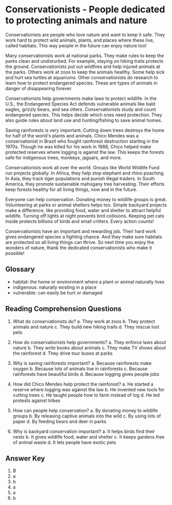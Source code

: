 # Conservationists - People dedicated to protecting animals and nature

Conservationists are people who love nature and want to keep it safe. They work hard to protect wild animals, plants, and places where these live, called habitats. This way people in the future can enjoy nature too!

Many conservationists work at national parks. They make rules to keep the parks clean and undisturbed. For example, staying on hiking trails protects the ground. Conservationists put out wildfires and help injured animals at the parks. Others work at zoos to keep the animals healthy. Some help sick and hurt sea turtles at aquariums. Other conservationists do research to learn how to protect endangered species. These are types of animals in danger of disappearing forever.

Conservationists help governments make laws to protect wildlife. In the U.S., the Endangered Species Act defends vulnerable animals like bald eagles, grizzly bears, and sea otters. Conservationists study and count endangered species. This helps decide which ones need protection. They also guide rules about land use and hunting/fishing to save animal homes.

Saving rainforests is very important. Cutting down trees destroys the home for half of the world's plants and animals. Chico Mendes was a conservationist in Brazil who fought rainforest destruction starting in the 1970s. Though he was killed for his work in 1988, Chico helped make protected reserves where logging is against the law. This keeps the forests safe for indigenous trees, monkeys, jaguars, and more.

Conservationists work all over the world. Groups like World Wildlife Fund run projects globally. In Africa, they help stop elephant and rhino poaching. In Asia, they track tiger populations and punish illegal traders. In South America, they promote sustainable mahogany tree harvesting. Their efforts keep forests healthy for all living things, now and in the future.

Everyone can help conservation. Donating money to wildlife groups is great. Volunteering at parks or animal shelters helps too. Simple backyard projects make a difference, like providing food, water and shelter to attract helpful wildlife. Turning off lights at night prevents bird collisions. Keeping pet cats inside protects billions of birds and small critters. Every action counts!

Conservationists have an important and rewarding job. Their hard work gives endangered species a fighting chance. And they make sure habitats are protected so all living things can thrive. So next time you enjoy the wonders of nature, thank the dedicated conservationists who make it possible!

## Glossary

- habitat: the home or environment where a plant or animal naturally lives
- indigenous: naturally existing in a place
- vulnerable: can easily be hurt or damaged

## Reading Comprehension Questions

1. What do conservationists do?
   a. They work at zoos
   b. They protect animals and nature
   c. They build new hiking trails
   d. They rescue lost pets

2. How do conservationists help governments?
   a. They enforce laws about nature
   b. They write books about animals
   c. They make TV shows about the rainforest
   d. They drive tour buses at parks

3. Why is saving rainforests important?
   a. Because rainforests make oxygen
   b. Because lots of animals live in rainforests
   c. Because rainforests have beautiful birds
   d. Because logging gives people jobs

4. How did Chico Mendes help protect the rainforest?
   a. He started a reserve where logging was against the law
   b. He invented new tools for cutting trees
   c. He taught people how to farm instead of log
   d. He led protests against tribes

5. How can people help conservation?
   a. By donating money to wildlife groups
   b. By releasing captive animals into the wild
   c. By using lots of paper
   d. By feeding bears and deer in parks

6. Why is backyard conservation important?
   a. It helps birds find their nests
   b. It gives wildlife food, water and shelter
   c. It keeps gardens free of animal waste
   d. It lets people have exotic pets

## Answer Key

1. B
2. a
3. b
4. a
5. a
6. b
